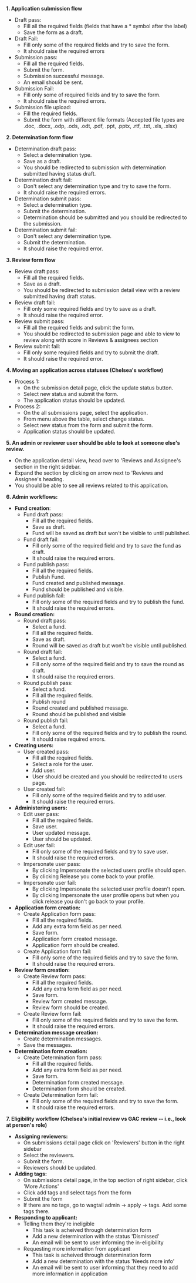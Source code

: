 **1. Application submission flow**
   - Draft pass:
     - Fill all the required fields (fields that have a * symbol after the label)
     - Save the form as a draft.
   - Draft Fail:
     - Fill only some of the required fields and try to save the form.
     - It should raise the required errors
   - Submission pass:
     - Fill all the required fields.
     - Submit the form.
     - Submission successful message.
     - An email should be sent.
   - Submission Fail:
     - Fill only some of required fields and try to save the form.
     - It should raise the required errors.
   - Submission file upload:
     - Fill the required fields.
     - Submit the form with different file formats (Accepted file types are .doc, .docx, .odp, .ods, .odt, .pdf, .ppt, .pptx, .rtf, .txt, .xls, .xlsx)

**2. Determination form flow**
   - Determination draft pass:
     - Select a determination type.
     - Save as a draft.
     - You should be redirected to submission with determination submitted having status draft.
   - Determination draft fail:
     - Don't select any determination type and try to save the form.
     - It should raise the required errors.
   - Determination submit pass:
     - Select a determination type.
     - Submit the determination.
     - Determination should be submitted and you should be redirected to the submission.
   - Determination submit fail:
     - Don't select any determination type.
     - Submit the determination.
     - It should raise the required error.

**3. Review form flow**
  - Review draft pass:
    - Fill all the required fields.
    - Save as a draft.
    - You should be redirected to submission detail view with a review submitted having draft status.
  - Review draft fail:
    - Fill only some required fields and try to save as a draft.
    - It should raise the required error.
  - Review submit pass:
    - Fill all the required fields and submit the form.
    - You should be redirected to submission page and able to view to review along with score in Reviews & assignees section
  - Review submit fail:
    - Fill only some required fields and try to submit the draft.
    - It should raise the required error.

**4. Moving an application across statuses (Chelsea's workflow)**
  - Process 1:
    - On the submission detail page, click the update status button.
    - Select new status and submit the form.
    - The application status should be updated.
  - Process 2:
    - On the all submissions page, select the application.
    - From menu above the table, select change status.
    - Select new status from the form and submit the form.
    - Application status should be updated.

**5. An admin or reviewer user should be able to look at someone else's review.**
  - On the application detail view, head over to 'Reviews and Assignee's section in the right sidebar.
  - Expand the section by clicking on arrow next to 'Reviews and Assignee's heading.
  - You should be able to see all reviews related to this application. 
  
**6. Admin workflows:**
  - **Fund creation**:
    - Fund draft pass:
      - Fill all the required fields.
      - Save as draft.
      - Fund will be saved as draft but won't be visible to until published.
    - Fund draft fail:
      - Fill only some of the required field and try to save the fund as draft.
      - It should raise the required errors.
    - Fund publish pass:
      - Fill all the required fields.
      - Publish Fund.
      - Fund created and published message.
      - Fund should be published and visible. 
    - Fund publish fail:
      - Fill only some of the required fields and try to publish the fund.
      - It should raise the required errors.
  - **Round creation:**
    - Round draft pass:
      - Select a fund.
      - Fill all the required fields.
      - Save as draft.
      - Round will be saved as draft but won't be visible until published.
    - Round draft fail:
      - Select a fund.
      - Fill only some of the required field and try to save the round as draft.
      - It should raise the required errors.
    - Round publish pass:
      - Select a fund.
      - Fill all the required fields.
      - Publish round
      - Round created and published message.
      - Round should be published and visible
    - Round publish fail:
      - Select a fund.
      - Fill only some of the required fields and try to publish the round.
      - It should raise required errors.
  - **Creating users:**
    - User created pass:
      - Fill all the required fields.
      - Select a role for the user.
      - Add user.
      - User should be created and you should be redirected to users page.
    - User created fail: 
      - Fill only some of the required fields and try to add user.
      - It should raise the required errors.
  - **Administering users:**
    - Edit user pass:
      - Fill all the required fields.
      - Save user.
      - User updated message.
      - User should be updated.
    - Edit user fail:
      - Fill only some of the required fields and try to save user.
      - It should raise the required errors.
    - Impersonate user pass:
      - By clicking Impersonate the selected users profile should open.
      - By clicking Release you come back to your profile.
    - Impersonate user fail:
      - By clicking Impersonate the selected user profile doesn't open.
      - By clicking  Impersonate the user profile opens but when you click release you don't go back to your profile.
  - **Application form creation:**
    - Create Application form pass:
      - Fill all the required fields.
      - Add any extra form field as per need.
      - Save form.
      - Application form created message.
      - Application form should be created.
    - Create Application form fail:
      - Fill only some of the required fields and try to save the form.
      - It should raise the required errors.
  - **Review form creation:**
    - Create Review form pass:
      - Fill all the required fields.
      - Add any extra form field as per need.
      - Save form.
      - Review form created message.
      - Review form should be created.
    - Create Review form fail:
      - Fill only some of the required fields and try to save the form.
      - It should raise the required errors.
  - **Determination message creation:**
    - Create determination messages.
    - Save the messages.
  - **Determination form creation:**
    - Create Determination form pass:
      - Fill all the required fields.
      - Add any extra form field as per need.
      - Save form.
      - Determination form created message.
      - Determination form should be created.
    - Create Determination form fail:
      - Fill only some of the required fields and try to save the form.
      - It should raise the required errors.
      
**7. Eligibility workflow (Chelsea's initial review vs GAC review -- i.e., look at person's role)**
  - **Assigning reviewers:**
    - On submissions detail page click on 'Reviewers' button in the right sidebar
    - Select the reviewers.
    - Submit the form.
    - Reviewers should be updated.
  - **Adding tags:**
    - On submissions detail page, in the top section of right sidebar, click 'More Actions'
    - Click add tags and select tags from the form
    - Submit the form
    - If there are no tags, go to wagtail admin -> apply -> tags. Add some tags there.
  - **Responding to applicant:**
    - Telling them they're ineligible
    	- This task is acheived through determination form
    	- Add a new determination with the status 'Dismissed'
    	- An email will be sent to user informing the in-eligibility
    - Requesting more information from applicant
    	- This task is acheived through determination form
    	- Add a new determination with the status 'Needs more info'
    	- An email will be sent to user informing that they need to add more information in application
